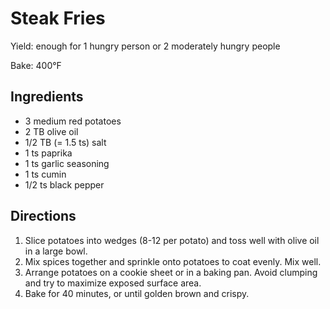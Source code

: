Steak Fries
===========

Yield: enough for 1 hungry person or 2 moderately hungry people

Bake: 400°F

Ingredients
-----------
* 3 medium red potatoes
* 2 TB olive oil
* 1/2 TB (= 1.5 ts) salt
* 1 ts paprika
* 1 ts garlic seasoning
* 1 ts cumin
* 1/2 ts black pepper

Directions
----------
1. Slice potatoes into wedges (8-12 per potato) and toss well with olive oil in a large bowl.
2. Mix spices together and sprinkle onto potatoes to coat evenly. Mix well.
3. Arrange potatoes on a cookie sheet or in a baking pan. Avoid clumping and try to maximize exposed surface area.
4. Bake for 40 minutes, or until golden brown and crispy.

